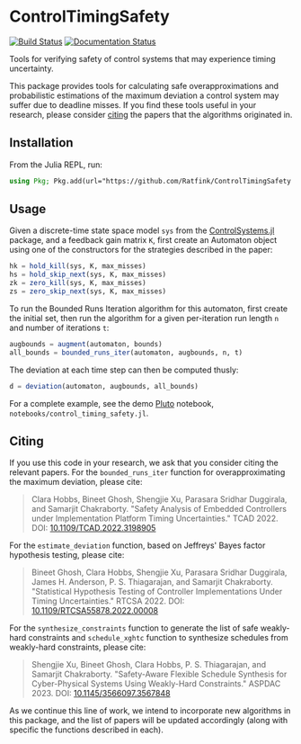 # ControlTimingSafety

[![Build Status](https://github.com/Ratfink/ControlTimingSafety.jl/actions/workflows/CI.yml/badge.svg?branch=main)](https://github.com/Ratfink/ControlTimingSafety.jl/actions/workflows/CI.yml?query=branch%3Amain)
[![Documentation Status](https://github.com/Ratfink/ControlTimingSafety.jl/workflows/Documentation/badge.svg)](https://github.com/Ratfink/ControlTimingSafety.jl/actions?query=workflow%3ADocumentation)

Tools for verifying safety of control systems that may experience timing
uncertainty.

This package provides tools for calculating safe overapproximations and
probabilistic estimations of the maximum deviation a control system may suffer
due to deadline misses.  If you find these tools useful in your research,
please consider [citing](#citing) the papers that the algorithms originated in.

## Installation

From the Julia REPL, run:

```julia
using Pkg; Pkg.add(url="https://github.com/Ratfink/ControlTimingSafety.jl")
```

## Usage

Given a discrete-time state space model `sys` from the
[ControlSystems.jl](https://github.com/JuliaControl/ControlSystems.jl) package,
and a feedback gain matrix `K`, first create an Automaton object using one of
the constructors for the strategies described in the paper:

```julia
hk = hold_kill(sys, K, max_misses)
hs = hold_skip_next(sys, K, max_misses)
zk = zero_kill(sys, K, max_misses)
zs = zero_skip_next(sys, K, max_misses)
```

To run the Bounded Runs Iteration algorithm for this automaton, first create
the initial set, then run the algorithm for a given per-iteration run
length `n` and number of iterations `t`:

```julia
augbounds = augment(automaton, bounds)
all_bounds = bounded_runs_iter(automaton, augbounds, n, t)
```

The deviation at each time step can then be computed thusly:

```julia
d = deviation(automaton, augbounds, all_bounds)
```

For a complete example, see the demo [Pluto](https://github.com/fonsp/Pluto.jl)
notebook, `notebooks/control_timing_safety.jl`.

## Citing

If you use this code in your research, we ask that you consider citing the
relevant papers.  For the `bounded_runs_iter` function for overapproximating
the maximum deviation, please cite:

> Clara Hobbs, Bineet Ghosh, Shengjie Xu, Parasara Sridhar Duggirala, and
> Samarjit Chakraborty.
> "Safety Analysis of Embedded Controllers under Implementation Platform Timing
> Uncertainties."
> TCAD 2022.
> DOI: [10.1109/TCAD.2022.3198905](https://doi.org/10.1109/TCAD.2022.3198905)

For the `estimate_deviation` function, based on Jeffreys' Bayes factor
hypothesis testing, please cite:

> Bineet Ghosh, Clara Hobbs, Shengjie Xu, Parasara Sridhar Duggirala, James H.
> Anderson, P. S. Thiagarajan, and Samarjit Chakraborty.
> "Statistical Hypothesis Testing of Controller Implementations Under Timing
> Uncertainties."
> RTCSA 2022.
> DOI: [10.1109/RTCSA55878.2022.00008](https://doi.org/10.1109/RTCSA55878.2022.00008)

For the `synthesize_constraints` function to generate the list of safe weakly-hard constraints and `schedule_xghtc` function to synthesize schedules from weakly-hard constraints, please cite:
> Shengjie Xu, Bineet Ghosh, Clara Hobbs, P. S. Thiagarajan, and Samarjit 
> Chakraborty. 
> "Safety-Aware Flexible Schedule Synthesis for Cyber-Physical Systems Using
> Weakly-Hard Constraints." 
> ASPDAC 2023.
> DOI: [10.1145/3566097.3567848](https://doi.org/10.1145/3566097.3567848)

As we continue this line of work, we intend to incorporate new algorithms in
this package, and the list of papers will be updated accordingly (along with
specific the functions described in each).
